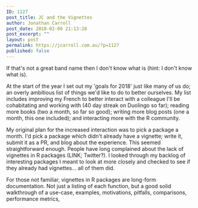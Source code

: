 ```yaml
---
ID: 1127
post_title: JC and the Vignettes
author: Jonathan Carroll
post_date: 2018-02-08 21:13:28
post_excerpt: ""
layout: post
permalink: https://jcarroll.com.au/?p=1127
published: false
---
```

If that's not a great band name then I don't know what is (hint: I don't know what is).

<!--more-->

At the start of the year I set out my 'goals for 2018' just like many of us do; an overly ambitious list of things we'd like to do to better ourselves. My list includes improving my French to better interact with a colleague I'll be cohabitating and working with (40 day streak on Duolingo so far); reading more books (two a month, so far so good); writing more blog posts (one a month, this one included); and interacting more with the R community. 

My original plan for the increased interaction was to pick a package a month. I'd pick a package which didn't already have a vignette; write it, submit it as a PR, and blog about the experience. This seemed straightforward enough. People have long complained about the lack of vignettes in R packages (LINK; Twitter?). I looked through my backlog of interesting packages I meant to look at more closely and checked to see if they already had vignettes... all of them did.

For those not familiar, vignettes in R packages are long-form documentation. Not just a listing of each function, but a good solid walkthrough of a use-case, examples, motivations, pitfalls, comparisons, performance metrics,